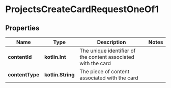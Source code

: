 
# ProjectsCreateCardRequestOneOf1

## Properties
Name | Type | Description | Notes
------------ | ------------- | ------------- | -------------
**contentId** | **kotlin.Int** | The unique identifier of the content associated with the card | 
**contentType** | **kotlin.String** | The piece of content associated with the card | 



